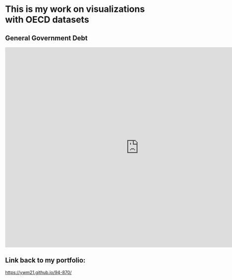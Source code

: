 # This is my work on visualizations with OECD datasets

## General Government Debt

<iframe src="https://data.oecd.org/chart/5FKb" width="860" height="645" style="border: 0" mozallowfullscreen="true" webkitallowfullscreen="true" allowfullscreen="true"><a href="https://data.oecd.org/chart/5FKb" target="_blank">OECD Chart: General government debt, Total, % of GDP, Annual, 2015</a></iframe>

## Link back to my portfolio:
https://ywm21.github.io/94-870/
